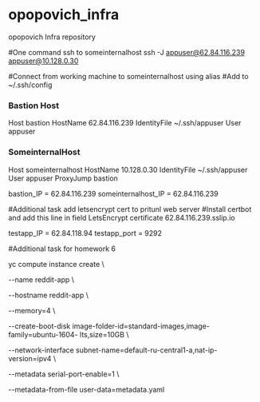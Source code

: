 # opopovich_infra
opopovich Infra repository

#One command ssh to someinternalhost
ssh -J appuser@62.84.116.239 appuser@10.128.0.30

#Connect from working machine to someinternalhost using alias
#Add to ~/.ssh/config

### Bastion Host
Host bastion
  HostName 62.84.116.239 
  IdentityFile ~/.ssh/appuser
  User appuser
  

### SomeinternalHost
Host someinternalhost
  HostName 10.128.0.30
  IdentityFile ~/.ssh/appuser
  User appuser
  ProxyJump bastion

bastion_IP = 62.84.116.239 
someinternalhost_IP = 62.84.116.239

#Additional task add letsencrypt cert to pritunl web server
#Install certbot and add this line in field LetsEncrypt certificate
62.84.116.239.sslip.io

testapp_IP = 62.84.118.94 
testapp_port = 9292

#Additional task for homework 6

yc compute instance create \ 

--name reddit-app \ 

--hostname reddit-app \ 

--memory=4 \ 

--create-boot-disk image-folder-id=standard-images,image-family=ubuntu-1604- 
lts,size=10GB \ 

--network-interface subnet-name=default-ru-central1-a,nat-ip-version=ipv4 \ 

--metadata serial-port-enable=1 \

--metadata-from-file user-data=metadata.yaml


